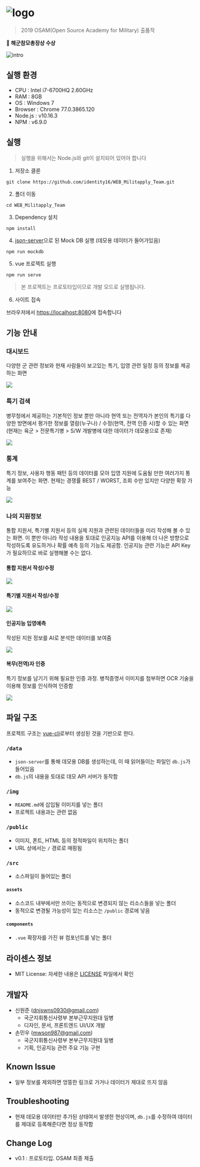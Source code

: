 # ![logo](./public/img/logo.png)
> 2019 OSAM(Open Source Academy for Military) 출품작

**🎉 해군참모총장상 수상**

![intro](./img/intro.gif)

## 실행 환경
- CPU : Intel i7-6700HQ 2.60GHz
- RAM : 8GB
- OS : Windows 7
- Browser : Chrome 77.0.3865.120
- Node.js : v10.16.3
- NPM : v6.9.0

## 실행
> 실행을 위해서는 Node.js와 git이 설치되어 있어야 합니다
1. 저장소 클론
```
git clone https://github.com/identity16/WEB_Militapply_Team.git
```
2. 폴더 이동
```
cd WEB_Militapply_Team
```
3. Dependency 설치
```
npm install
```
4. [json-server](https://github.com/typicode/json-server)으로 된 Mock DB 실행 (데모용 데이터가 들어가있음)
```
npm run mockdb
```
5. vue 프로젝트 실행
```
npm run serve
```
> 본 프로젝트는 프로토타입이므로 개발 모드로 실행됩니다.
6. 사이트 접속

브라우저에서 [https://localhost:8080](https://localhost:8080)에 접속합니다

## 기능 안내

### 대시보드

다양한 군 관련 정보와 현재 사람들이 보고있는 특기, 입영 관련 일정 등의 정보를 제공하는 화면

![](./img/dashboard.png)

### 특기 검색

병무청에서 제공하는 기본적인 정보 뿐만 아니라 현역 또는 전역자가 본인의 특기를 다양한 방면에서 평가한 정보를 열람(누구나) / 수정(현역, 전역 인증 시)할 수 있는 화면(현재는 육군 > 전문특기병 > S/W 개발병에 대한 데이터가 데모용으로 존재)

![](./img/search.png)

### 통계

특기 정보, 사용자 행동 패턴 등의 데이터를 모아 입영 지원에 도움될 만한 여러가지 통계를 보여주는 화면. 현재는 경쟁률 BEST / WORST, 조회 수만 있지만 다양한 확장 가능

![](./img/statistics.png)

### 나의 지원정보

통합 지원서, 특기별 지원서 등의 실제 지원과 관련된 데이터들을 미리 작성해 볼 수 있는 화면. 이 뿐만 아니라 작성 내용을 토대로 인공지능 API를 이용해 더 나은 방향으로 작성하도록 유도하거나 확률 예측 등의 기능도 제공함. 인공지능 관련 기능은 API Key가 필요하므로 바로 실행해볼 수는 없다.

#### 통합 지원서 작성/수정

![](./img/apply1.png)

#### 특기별 지원서 작성/수정

![](./img/apply2.png)

#### 인공지능 입영예측

작성된 지원 정보를 AI로 분석한 데이터를 보여줌

![](./img/ai1.PNG)

#### 복무(전역)자 인증

특기 정보를 남기기 위해 필요한 인증 과정. 병적증명서 이미지를 첨부하면 OCR 기술을 이용해 정보를 인식하여 인증함

![](./img/ai2.PNG)

## 파일 구조
프로젝트 구조는 [vue-cli](https://github.com/vuejs/vue-cli)로부터 생성된 것을 기반으로 한다.

### `/data`
- `json-server`를 통해 데모용 DB를 생성하는데, 이 때 읽어들이는 파일인 `db.js`가 들어있음
- `db.js`의 내용을 토대로 데모 API 서버가 동작함

### `/img`
- `README.md`에 삽입될 이미지를 넣는 폴더
- 프로젝트 내용과는 관련 없음

### `/public`
- 이미지, 폰트, HTML 등의 정적파일이 위치하는 폴더
- URL 상에서는 `/` 경로로 매핑됨

### `/src`
- 소스파일이 들어있는 폴더

#### `assets`
- 소스코드 내부에서만 쓰이는 동적으로 변경되지 않는 리소스들을 넣는 폴더
- 동적으로 변경될 가능성이 있는 리소스는 `/public` 경로에 넣음

#### `components`
- `.vue` 확장자를 가진 뷰 컴포넌트를 넣는 폴더

## 라이센스 정보
- MIT License: 자세한 내용은 [LICENSE](https://github.com/identity16/dr-mili/blob/master/LICENSE) 파일에서 확인

## 개발자
- 신원준 (dnjswns0930@gmail.com)
  - 국군지휘통신사령부 본부근무지원대 일병
  - 디자인, 문서, 프론트엔드 UI/UX 개발
- 손민우 (mwson987@gmail.com)
  - 국군지휘통신사령부 본부근무지원대 일병
  - 기획, 인공지능 관련 주요 기능 구현

## Known Issue
- 일부 정보를 제외하면 엉뚱한 링크로 가거나 데이터가 제대로 뜨지 않음

## Troubleshooting
- 현재 데모용 데이터만 추가된 상태여서 발생한 현상이며, `db.js`를 수정하여 데이터를 제대로 등록해준다면 정상 동작함

## Change Log
- v0.1 : 프로토타입. OSAM 최종 제출
